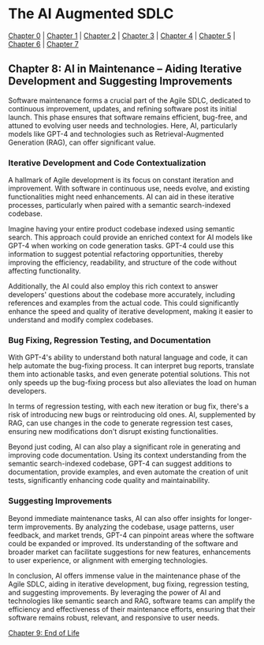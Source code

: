 # The AI Augmented SDLC

[Chapter 0](Chapter0.md) | [Chapter 1](Chapter1.md) | [Chapter 2](Chapter2.md) | [Chapter 3](Chapter3.md) | [Chapter 4](Chapter4.md) | [Chapter 5](Chapter5.md) | [Chapter 6](Chapter6.md) | [Chapter 7](Chapter7.md)

## Chapter 8: AI in Maintenance – Aiding Iterative Development and Suggesting Improvements

Software maintenance forms a crucial part of the Agile SDLC, dedicated to continuous improvement, updates, and refining software post its initial launch. This phase ensures that software remains efficient, bug-free, and attuned to evolving user needs and technologies. Here, AI, particularly models like GPT-4 and technologies such as Retrieval-Augmented Generation (RAG), can offer significant value.

### Iterative Development and Code Contextualization

A hallmark of Agile development is its focus on constant iteration and improvement. With software in continuous use, needs evolve, and existing functionalities might need enhancements. AI can aid in these iterative processes, particularly when paired with a semantic search-indexed codebase.

Imagine having your entire product codebase indexed using semantic search. This approach could provide an enriched context for AI models like GPT-4 when working on code generation tasks. GPT-4 could use this information to suggest potential refactoring opportunities, thereby improving the efficiency, readability, and structure of the code without affecting functionality.

Additionally, the AI could also employ this rich context to answer developers' questions about the codebase more accurately, including references and examples from the actual code. This could significantly enhance the speed and quality of iterative development, making it easier to understand and modify complex codebases.

### Bug Fixing, Regression Testing, and Documentation

With GPT-4's ability to understand both natural language and code, it can help automate the bug-fixing process. It can interpret bug reports, translate them into actionable tasks, and even generate potential solutions. This not only speeds up the bug-fixing process but also alleviates the load on human developers.

In terms of regression testing, with each new iteration or bug fix, there's a risk of introducing new bugs or reintroducing old ones. AI, supplemented by RAG, can use changes in the code to generate regression test cases, ensuring new modifications don't disrupt existing functionalities.

Beyond just coding, AI can also play a significant role in generating and improving code documentation. Using its context understanding from the semantic search-indexed codebase, GPT-4 can suggest additions to documentation, provide examples, and even automate the creation of unit tests, significantly enhancing code quality and maintainability.

### Suggesting Improvements

Beyond immediate maintenance tasks, AI can also offer insights for longer-term improvements. By analyzing the codebase, usage patterns, user feedback, and market trends, GPT-4 can pinpoint areas where the software could be expanded or improved. Its understanding of the software and broader market can facilitate suggestions for new features, enhancements to user experience, or alignment with emerging technologies.

In conclusion, AI offers immense value in the maintenance phase of the Agile SDLC, aiding in iterative development, bug fixing, regression testing, and suggesting improvements. By leveraging the power of AI and technologies like semantic search and RAG, software teams can amplify the efficiency and effectiveness of their maintenance efforts, ensuring that their software remains robust, relevant, and responsive to user needs.

[Chapter 9: End of Life](Chapter9.md)
